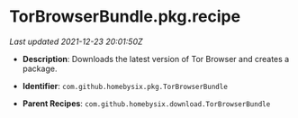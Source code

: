 # TorBrowserBundle.pkg.recipe

_Last updated 2021-12-23 20:01:50Z_

- **Description**: Downloads the latest version of Tor Browser and creates a package.

- **Identifier**: `com.github.homebysix.pkg.TorBrowserBundle`

- **Parent Recipes**: `com.github.homebysix.download.TorBrowserBundle`
